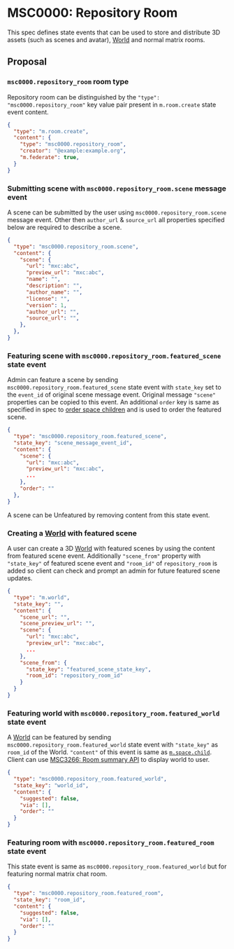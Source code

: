 # MSC0000: Repository Room

This spec defines state events that can be used to store and distribute 3D assets (such as scenes and avatar), [World](https://github.com/matrix-org/matrix-spec-proposals/pull/3815) and normal matrix rooms.

## Proposal

### `msc0000.repository_room` room type

Repository room can be distinguished by the `"type": "msc0000.repository_room"` key value pair present in `m.room.create` state event content.

```json
{
  "type": "m.room.create",
  "content": {
    "type": "msc0000.repository_room",
    "creator": "@example:example.org",
    "m.federate": true,
  }
}
```

### Submitting scene with `msc0000.repository_room.scene` message event

A scene can be submitted by the user using `msc0000.repository_room.scene` message event. Other then `author_url` & `source_url` all properties specified below are required to describe a scene.

```json
{
  "type": "msc0000.repository_room.scene",
  "content": {
    "scene": {
      "url": "mxc:abc",
      "preview_url": "mxc:abc",
      "name": "",
      "description": "",
      "author_name": "",
      "license": "",
      "version": 1,
      "author_url": "",
      "source_url": "",
    },
  },
}
```

### Featuring scene with `msc0000.repository_room.featured_scene` state event

Admin can feature a scene by sending `msc0000.repository_room.featured_scene` state event with `state_key` set to the `event_id` of original scene message event. Original message `"scene"` properties can be copied to this event. An additional `order` key is same as specified in spec to [order space children](https://spec.matrix.org/v1.5/client-server-api/#ordering-of-children-within-a-space) and is used to order the featured scene.

```json
{
  "type": "msc0000.repository_room.featured_scene",
  "state_key": "scene_message_event_id",
  "content": {
    "scene": {
      "url": "mxc:abc",
      "preview_url": "mxc:abc",
      ...
    },
    "order": ""
  },
}
```

A scene can be Unfeatured by removing content from this state event.

### Creating a [World](https://github.com/matrix-org/matrix-spec-proposals/pull/3815) with featured scene

A user can create a 3D [World](https://github.com/matrix-org/matrix-spec-proposals/pull/3815) with featured scenes by using the content from featured scene event. Additionally `"scene_from"` property with `"state_key"` of featured scene event and `"room_id"` of `repository_room` is added so client can check and prompt an admin for future featured scene updates.

```json
{
  "type": "m.world",
  "state_key": "",
  "content": {
    "scene_url": "",
    "scene_preview_url": "",
    "scene": {
      "url": "mxc:abc",
      "preview_url": "mxc:abc",
      ...
    },
    "scene_from": {
      "state_key": "featured_scene_state_key",
      "room_id": "repository_room_id"
    }
  }
}
```

### Featuring world with `msc0000.repository_room.featured_world` state event

A [World](https://github.com/matrix-org/matrix-spec-proposals/pull/3815) can be featured by sending `msc0000.repository_room.featured_world` state event with `"state_key"` as `room_id` of the World. `"content"` of this event is same as [`m.space.child`](https://spec.matrix.org/v1.5/client-server-api/#mspacechild). Client can use [MSC3266: Room summary API](https://github.com/matrix-org/matrix-spec-proposals/pull/3266) to display world to user.

```json
{
  "type": "msc0000.repository_room.featured_world",
  "state_key": "world_id",
  "content": {
    "suggested": false,
    "via": [],
    "order": ""
  }
}
```

### Featuring room with  `msc0000.repository_room.featured_room` state event

This state event is same as `msc0000.repository_room.featured_world` but for featuring normal matrix chat room.

```json
{
  "type": "msc0000.repository_room.featured_room",
  "state_key": "room_id",
  "content": {
    "suggested": false,
    "via": [],
    "order": ""
  }
}
```

